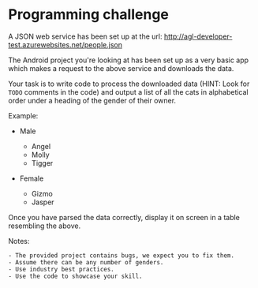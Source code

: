 # Programming challenge

A JSON web service has been set up at the url:
http://agl-developer-test.azurewebsites.net/people.json


The Android project you're looking at has been set up as a very basic app which
makes a request to the above service and downloads the data.

Your task is to write code to process the downloaded data (HINT: Look for
`TODO` comments in the code) and output a list of all the cats in alphabetical
order under a heading of the gender of their owner.

Example:

* Male
    - Angel
    - Molly
    - Tigger

* Female
    - Gizmo
    - Jasper
    

Once you have parsed the data correctly, display it on screen in a table
resembling the above. 

Notes:


    - The provided project contains bugs, we expect you to fix them.
    - Assume there can be any number of genders.
    - Use industry best practices.
    - Use the code to showcase your skill.
    
